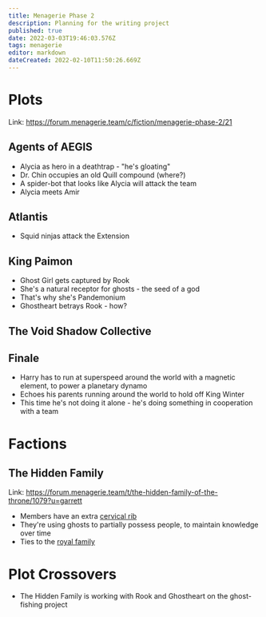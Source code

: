 ```yaml
---
title: Menagerie Phase 2
description: Planning for the writing project
published: true
date: 2022-03-03T19:46:03.576Z
tags: menagerie
editor: markdown
dateCreated: 2022-02-10T11:50:26.669Z
---
```


# Plots

Link: https://forum.menagerie.team/c/fiction/menagerie-phase-2/21

## Agents of AEGIS

* Alycia as hero in a deathtrap - "he's gloating"
* Dr. Chin occupies an old Quill compound (where?)
* A spider-bot that looks like Alycia will attack the team
* Alycia meets Amir

## Atlantis

* Squid ninjas attack the Extension

## King Paimon

* Ghost Girl gets captured by Rook
* She's a natural receptor for ghosts - the seed of a god
* That's why she's Pandemonium
* Ghostheart betrays Rook - how?

## The Void Shadow Collective

## Finale

* Harry has to run at superspeed around the world with a magnetic element, to power a planetary dynamo
* Echoes his parents running around the world to hold off King Winter
* This time he's not doing it alone - he's doing something in cooperation with a team

# Factions

## The Hidden Family

Link: https://forum.menagerie.team/t/the-hidden-family-of-the-throne/1079?u=garrett

* Members have an extra [cervical rib](https://en.wikipedia.org/wiki/Cervical_rib)
* They're using ghosts to partially possess people, to maintain knowledge over time
* Ties to the [royal family](https://en.wikipedia.org/wiki/History_of_Iceland#Iceland_under_Norwegian_and_Danish_kings_(1262%E2%80%931944))

# Plot Crossovers

* The Hidden Family is working with Rook and Ghostheart on the ghost-fishing project
